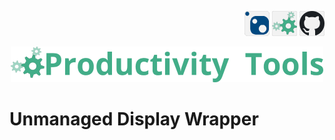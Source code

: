 <!--Category:C#,PowerShell--> 
 <p align="right">
    <a href="https://www.nuget.org/packages/ProductivityTools.PSCmdlet/"><img src="Images/Header/Nuget_border_40px.png" /></a>
    <a href="http://productivitytools.tech/pscmdlet/"><img src="Images/Header/ProductivityTools_green_40px_2.png" /><a> 
    <a href="https://www.github.com/pwujczyk/ProductivityTools.PSCmdlet"><img src="Images/Header/Github_border_40px.png" /></a>
</p>
<p align="center">
    <a href="http://http://productivitytools.tech/">
        <img src="Images/Header/LogoTitle_green_500px.png" />
    </a>
</p>

# Unmanaged Display Wrapper
